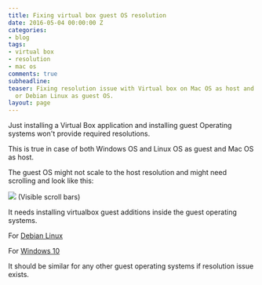 ```yaml
---
title: Fixing virtual box guest OS resolution
date: 2016-05-04 00:00:00 Z
categories:
- blog
tags:
- virtual box
- resolution
- mac os
comments: true
subheadline: 
teaser: Fixing resolution issue with Virtual box on Mac OS as host and Windows 10
  or Debian Linux as guest OS.
layout: page
---
```


Just installing a Virtual Box application and installing guest Operating systems won't provide required resolutions.

This is true in case of both Windows OS and Linux OS as guest and Mac OS as host.

The guest OS might not scale to the host resolution and might need scrolling and look like this:

<img src="{{site.url}}/images/virtualbox-resolution-issue-win10-guest.png"/>
(Visible scroll bars)


It needs installing virtualbox guest additions inside the guest operating systems.

For [Debian Linux](http://virtualboxes.org/doc/installing-guest-additions-on-debian/)

For [Windows 10](https://www.virtualbox.org/manual/ch04.html#additions-windows)

It should be similar for any other guest operating systems if resolution issue exists.
